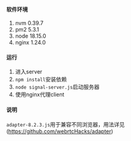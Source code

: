#### 软件环境

1. nvm    0.39.7
2. pm2    5.3.1
3. node    18.15.0
4. nginx    1.24.0

#### 运行

1. 进入server
2. `npm install`安装依赖
3. `node signal-server.js`启动服务器
4. 使用nginx代理client

#### 说明

`adapter-8.2.3.js`用于兼容不同浏览器，用法详见(https://github.com/webrtcHacks/adapter)